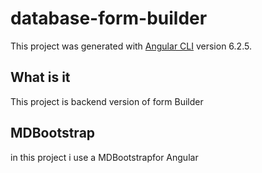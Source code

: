 # database-form-builder

This project was generated with [Angular CLI](https://github.com/angular/angular-cli) version 6.2.5.

## What is it
This project is backend version of form Builder


## MDBootstrap
in this project i use a MDBootstrapfor Angular